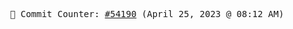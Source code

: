 <p align="center">
    <samp>
        📮 Commit Counter: <a href="https://github.com/Javascript-void0/Javascript-void0/commits/main">#54190</a> (April 25, 2023 @ 08:12 AM)
    </samp>
</p>